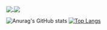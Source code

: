 <a href="https://github.com/anuraghazra/github-readme-stats">
  <img align="center" src="https://github-readme-stats.vercel.app/api/pin/?username=ppoohh25&repo=github-readme-stats" />
</a>
<a href="https://github.com/anuraghazra/convoychat">
  <img align="center" src="https://github-readme-stats.vercel.app/api/pin/?username=ppoohh25a&repo=convoychat" />
</a>

![Anurag's GitHub stats](https://github-readme-stats.vercel.app/api?username=ppoohh25&show_icons=true&theme=radical)
[![Top Langs](https://github-readme-stats.vercel.app/api/top-langs/?username=ppoohh25&layout=compact)](https://github.com/anuraghazra/github-readme-stats)
